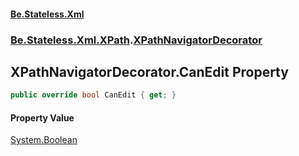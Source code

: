 #### [Be.Stateless.Xml](README.md 'README')
### [Be.Stateless.Xml.XPath](Be.Stateless.Xml.XPath.md 'Be.Stateless.Xml.XPath').[XPathNavigatorDecorator](XPathNavigatorDecorator.md 'Be.Stateless.Xml.XPath.XPathNavigatorDecorator')

## XPathNavigatorDecorator.CanEdit Property

```csharp
public override bool CanEdit { get; }
```

#### Property Value
[System.Boolean](https://docs.microsoft.com/en-us/dotnet/api/System.Boolean 'System.Boolean')